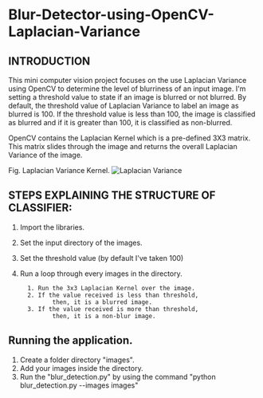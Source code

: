 # Blur-Detector-using-OpenCV-Laplacian-Variance

## INTRODUCTION  

This mini computer vision project focuses on the use Laplacian Variance using OpenCV
to determine the level of blurriness of an input image. I'm setting a threshold value to state if an image is blurred or not blurred. 
By default, the threshold value of Laplacian Variance to label an image as blurred is 100. If the threshold value is less than 100, 
the image is classified as blurred and if it is greater than 100, it is classified as non-blurred.

OpenCV contains the Laplacian Kernel which is a pre-defined 3X3 matrix. This matrix slides through the image and returns the overall 
Laplacian Variance of the image.


Fig. Laplacian Variance Kernel. ![Laplacian Variance](https://github.com/borneelphukan/Blur-Detector-using-OpenCV-Laplacian-Variance/blob/master/Laplacian%20Variance.png)


## STEPS EXPLAINING THE STRUCTURE OF CLASSIFIER:

1. Import the libraries. 
2. Set the input directory of the images. 
3. Set the threshold value (by default I've taken 100) 
4. Run a loop through every images in the directory.

         1. Run the 3x3 Laplacian Kernel over the image. 
         2. If the value received is less than threshold, 
                then, it is a blurred image. 
         3. If the value received is more than threshold, 
                then, it is a non-blur image.

## Running the application.
1. Create a folder directory "images".
2. Add your images inside the directory.
3. Run the "blur_detection.py" by using the command "python blur_detection.py --images images"
